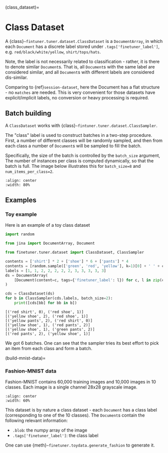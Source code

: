 (class_dataset)=
# Class Dataset

A {class}`~fintuner.tuner.dataset.ClassDataset` is a `DocumentArray`, in which each `Document` has a discrete label stored under `.tags['finetuner_label']`, e.g. `red/black/white/yellow`, `shirt/tops/hats`.

Note, the label is not necessarily related to classification - rather, it is there to denote similar `Document`s. That is, all `Document`s with the same label are considered similar, and all `Document`s with different labels are considered dis-similar.

Comparing to {ref}`session-dataset`, here the Document has a flat structure - no `matches` are needed. This is very convenient for those datasets have explicit/implicit labels, no conversion or heavy processing is required.  

## Batch building

A `ClassDataset` works with {class}`~fintuner.tuner.dataset.ClassSampler`. 

The "class" label is used to construct batches in a two-step  procedure. First, a number of different classes will be randomly sampled, and then from each class a number of `Document`s will be sampled to fill the batch.

Specifically, the size of the batch is controlled by the `batch_size` argument, The number of instances per class is computed dynamically, so that the batch is full. The image below illustrates this for `batch_size=8` and `num_items_per_class=2`.

```{figure} ../class-dataset.png
:align: center
:width: 80%
```

## Examples

### Toy example
Here is an example of a toy class dataset

```python
import random

from jina import DocumentArray, Document

from finetuner.tuner.dataset import ClassDataset, ClassSampler

contents = ['shirt'] * 2 + ['shoe'] * 6 + ['pants'] * 4
contents = [random.sample(['green', 'red', 'yellow'], k=1)[0] + ' ' + c for c in contents]
labels = [1, 1, 2, 2, 2, 2, 2, 3, 3, 3, 3, 3]
ds = DocumentArray(
    [Document(content=c, tags={'finetuner_label': l}) for c, l in zip(contents, labels)]
)

cds = ClassDataset(ds)
for b in ClassSampler(cds.labels, batch_size=2):
    print([cds[bb] for bb in b])
```

```text
[('red shirt', 0), ('red shoe', 1)]
[('yellow shoe', 2), ('red shoe', 1)]
[('yellow pants', 2), ('red shirt', 0)]
[('yellow shoe', 1), ('red pants', 2)]
[('yellow shoe', 1), ('green pants', 2)]
[('red pants', 2), ('yellow shoe', 1)]
```

We got 6 batches. One can see that the sampler tries its best effort to pick an item from each class and form a batch.

(build-mnist-data)=
### Fashion-MNIST data

Fashion-MNIST contains 60,000 training images and 10,000 images in 10 classes. Each image is a single channel 28x28 grayscale image.


```{figure} ../fashion-mnist-sprite.png
:align: center
:width: 60%
```

This dataset is by nature a class dataset - each `Document` has a class label (corresponding to one of the 10 classes). The `Document`s contain the following relevant information:

- `.blob`: the numpy array of the image
- `.tags['finetuner_label']`: the class label

One can use {meth}`~finetuner.toydata.generate_fashion` to generate it.
